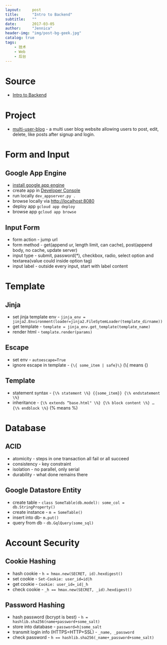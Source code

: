 ```yaml
---
layout:     post
title:      "Intro to Backend"
subtitle:   ""
date:       2017-03-05
author:     "Jennica"
header-img: "img/post-bg-geek.jpg"
catalog: true
tags:
    - 技术
    - Web
    - 后台
---
```


# Source
- [Intro to Backend](https://cn.udacity.com/course/intro-to-backend--ud171)

# Project
- [multi-user-blog](https://github.com/yogykwan/multi-user-blog) - a multi user blog website allowing users to post, edit, delete, like posts after signup and login.

# Form and Input

## Google App Engine

- [install google app engine](https://drive.google.com/open?id=0Byu3UemwRffDc21qd3duLW9LMm8)
- create app in [Developer Console](https://console.developers.google.com/)
- run locally `dev_appserver.py .`
- browse locally via [http://localhost:8080](http://localhost:8080)
- deploy app `gcloud app deploy`
- browse app `gcloud app browse`

## Input Form

- form action - jump url
- form method - get(append ur, length limit, can cache), post(append body, no cache, update server)
- input type - submit, password(*), checkbox, radio, select option and textarea(value could inside option tag)
- input label - outside every input, start with label content

# Template

## Jinja

- set jinja template env - `jinja_env = jinja2.Environment(loader=jinja2.FileSytemLoader(template_dirname))`
- get template - `template = jinja_env.get_template(template_name)`
- render html - `template.render(params)`

## Escape

- set env - `autoescape=True`
- ignore escape in template - `{\{ some_item | safe}\}`  (\\{ means {)

## Template

- statement syntax - `{\% statement \%} {{some_item}} {\% endstatement \%}`
- inheritance - `{\% extends “base.html" \%} {\% block content \%} … {\% endblock \%}` (\% means %)

# Database

## ACID

- atomicity - steps in one transaction all fail or all succeed
- consistency - key constraint
- isolation - no parallel, only serial
- durability - what done remains there

## Google Datastore Entity

- create table - `class SomeTable(db.model): some_col = db.StringProperty()`
- create instance - `m = SomeTable()`
- insert into db- `m.put()`
- query from db - `db.GqlQuery(some_sql)`

# Account Security

## Cookie Hashing

- hash cookie - `h = hmax.new(SECRET, id).hexdigest()`
- set cookie - `Set-Cookie: user_id=id|h`
- get cookie - `Cookie: user_id=_id|_h`
- check cookie - `_h == hmax.new(SECRET, _id).hexdigest()`

## Password Hashing

- hash password (bcrypt is best) - `h = hashlib.sha256(name+password+some_salt)`
- store into database - `password=h|some_salt` 
- transmit login info (HTTPS=HTTP+SSL) - `_name, _password`
- check password - `h == hashlib.sha256(_name+_password+some_salt)`
